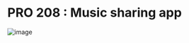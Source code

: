 # PRO 208 :  Music sharing app 

![image](https://user-images.githubusercontent.com/72507845/235314432-af1272ba-cb25-43a0-8506-831fd7ab45bb.png)
